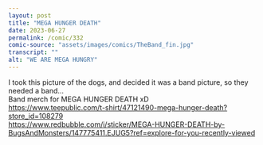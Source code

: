 ```yaml
---
layout: post
title: "MEGA HUNGER DEATH"
date: 2023-06-27
permalink: /comic/332
comic-source: "assets/images/comics/TheBand_fin.jpg"
transcript: ""
alt: "WE ARE MEGA HUNGRY"
---
```

I took this picture of the dogs, and decided it was a band picture, so they needed a band... 
<br>
Band merch for MEGA HUNGER DEATH xD
<BR> https://www.teepublic.com/t-shirt/47121490-mega-hunger-death?store_id=108279
<br> https://www.redbubble.com/i/sticker/MEGA-HUNGER-DEATH-by-BugsAndMonsters/147775411.EJUG5?ref=explore-for-you-recently-viewed

